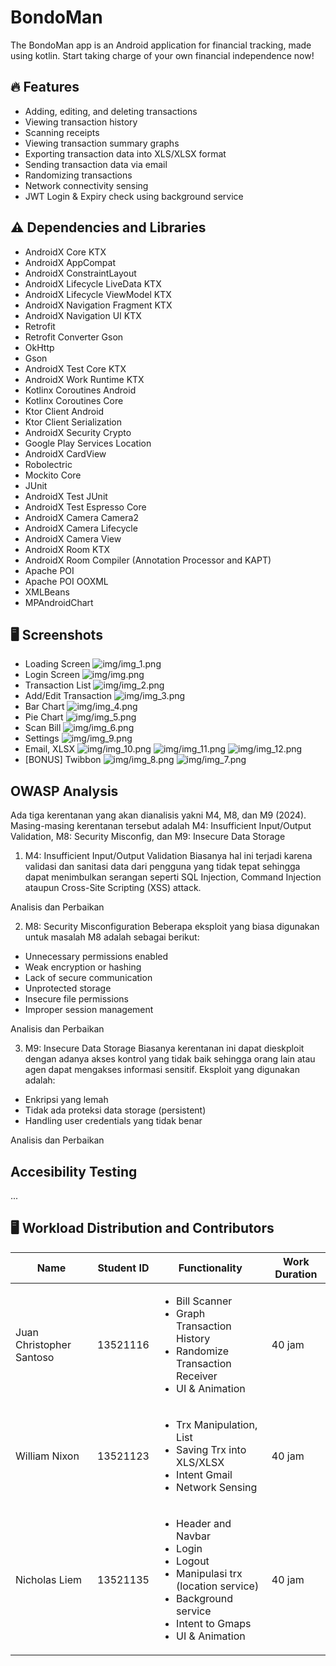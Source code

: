 # BondoMan
The BondoMan app is an Android application for financial tracking, made using kotlin. Start taking charge of your own financial independence now!


## 🔥 Features
- Adding, editing, and deleting transactions
- Viewing transaction history
- Scanning receipts
- Viewing transaction summary graphs
- Exporting transaction data into XLS/XLSX format
- Sending transaction data via email
- Randomizing transactions
- Network connectivity sensing
- JWT Login & Expiry check using background service


## ⚠️ Dependencies and Libraries
- AndroidX Core KTX
- AndroidX AppCompat
- AndroidX ConstraintLayout
- AndroidX Lifecycle LiveData KTX
- AndroidX Lifecycle ViewModel KTX
- AndroidX Navigation Fragment KTX
- AndroidX Navigation UI KTX
- Retrofit
- Retrofit Converter Gson
- OkHttp
- Gson
- AndroidX Test Core KTX
- AndroidX Work Runtime KTX
- Kotlinx Coroutines Android
- Kotlinx Coroutines Core
- Ktor Client Android
- Ktor Client Serialization
- AndroidX Security Crypto
- Google Play Services Location
- AndroidX CardView
- Robolectric
- Mockito Core
- JUnit
- AndroidX Test JUnit
- AndroidX Test Espresso Core
- AndroidX Camera Camera2
- AndroidX Camera Lifecycle
- AndroidX Camera View
- AndroidX Room KTX
- AndroidX Room Compiler (Annotation Processor and KAPT)
- Apache POI
- Apache POI OOXML
- XMLBeans
- MPAndroidChart

## 🖥️ Screenshots
- Loading Screen
![img/img_1.png](img/img_1.png)
- Login Screen
![img/img.png](img/img.png)
- Transaction List
![img/img_2.png](img/img_2.png)
- Add/Edit Transaction
![img/img_3.png](img/img_3.png)
- Bar Chart
![img/img_4.png](img/img_4.png)
- Pie Chart
![img/img_5.png](img/img_5.png)
- Scan Bill
![img/img_6.png](img/img_6.png)
- Settings
![img/img_9.png](img/img_9.png)
- Email, XLSX
![img/img_10.png](img/img_10.png)
![img/img_11.png](img/img_11.png)
![img/img_12.png](img/img_12.png)
- [BONUS] Twibbon
![img/img_8.png](img/img_8.png)
![img/img_7.png](img/img_7.png)

## OWASP Analysis
Ada tiga kerentanan yang akan dianalisis yakni M4, M8, dan M9 (2024). Masing-masing kerentanan tersebut adalah M4: Insufficient Input/Output Validation, M8: Security Misconfig, dan M9: Insecure Data Storage

1. M4: Insufficient Input/Output Validation
Biasanya hal ini terjadi karena validasi dan sanitasi data dari pengguna yang tidak tepat sehingga dapat menimbulkan serangan seperti SQL Injection, Command Injection ataupun Cross-Site Scripting (XSS) attack.

Analisis dan Perbaikan

2. M8: Security Misconfiguration
Beberapa eksploit yang biasa digunakan untuk masalah M8 adalah sebagai berikut:
* Unnecessary permissions enabled
* Weak encryption or hashing
* Lack of secure communication
* Unprotected storage
* Insecure file permissions
* Improper session management

Analisis dan Perbaikan

3. M9: Insecure Data Storage
Biasanya kerentanan ini dapat dieskploit dengan adanya akses kontrol yang tidak baik sehingga orang lain atau agen dapat mengakses informasi sensitif. Eksploit yang digunakan adalah:
* Enkripsi yang lemah
* Tidak ada proteksi data storage (persistent)
* Handling user credentials yang tidak benar

Analisis dan Perbaikan

## Accesibility Testing
...

## 🖥️ **Workload Distribution and Contributors**
| Name                     | Student ID | Functionality | Work Duration |
|--------------------------|------------|---------------|-------|
| Juan Christopher Santoso | 13521116   | <ul> <li> Bill Scanner </li> <li> Graph Transaction History</li> <li> Randomize Transaction Receiver </li><li> UI & Animation </li>  </ul>              | 40 jam|
| William Nixon            | 13521123   | <ul>  <li> Trx Manipulation, List </li> <li> Saving Trx into XLS/XLSX </li> <li> Intent Gmail </li> <li> Network Sensing </li> </ul>             | 40 jam |
| Nicholas Liem            | 13521135   | <ul> <li> Header and Navbar </li> <li> Login </li> <li> Logout </li> <li> Manipulasi trx (location service) </li> <li> Background service </li> <li> Intent to Gmaps </li> <li> UI & Animation </li> </ul>            | 40 jam|
